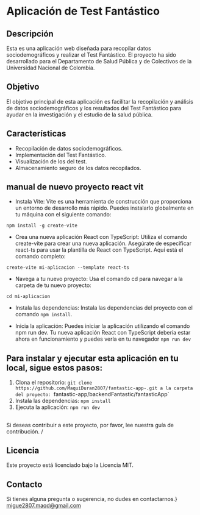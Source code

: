 # Aplicación de Test Fantástico

## Descripción

Esta es una aplicación web diseñada para recopilar datos sociodemográficos y realizar el Test Fantástico. El proyecto ha sido desarrollado para el Departamento de Salud Pública y de Colectivos de la Universidad Nacional de Colombia.

## Objetivo

El objetivo principal de esta aplicación es facilitar la recopilación y análisis de datos sociodemográficos y los resultados del Test Fantástico para ayudar en la investigación y el estudio de la salud pública.

## Características

- Recopilación de datos sociodemográficos.
- Implementación del Test Fantástico.
- Visualización de los  del test.
- Almacenamiento seguro de los datos recopilados.

## manual de nuevo proyecto react vit
* Instala Vite: Vite es una herramienta de construcción que proporciona un entorno de desarrollo más rápido. Puedes instalarlo globalmente en tu máquina con el siguiente comando:
  
` npm install -g create-vite `

* Crea una nueva aplicación React con TypeScript: Utiliza el comando create-vite para crear una nueva aplicación. Asegúrate de especificar react-ts para usar la plantilla de React con TypeScript. Aquí está el comando completo:
  
 ` create-vite mi-aplicacion --template react-ts  `

* Navega a tu nuevo proyecto: Usa el comando cd para navegar a la carpeta de tu nuevo proyecto:
  
 ` cd mi-aplicacion `

* Instala las dependencias: Instala las dependencias del proyecto con el comando
  ` npm install `.


* Inicia la aplicación: Puedes iniciar la aplicación utilizando el comando npm run dev. Tu nueva aplicación React con TypeScript debería estar ahora en funcionamiento y puedes verla en tu navegador 
 `npm run dev  `


## Para instalar y ejecutar esta aplicación en tu local, sigue estos pasos:

1. Clona el repositorio: `git clone https://github.com/MaquiDuran2807/fantastic-app-.git
 a la carpeta del proyecto: `fantastic-app/backendFantastic/fantasticApp`
3. Instala las dependencias: `npm install`
4. Ejecuta la aplicación: `npm run dev `

##

Si deseas contribuir a este proyecto, por favor, lee nuestra guía de contribución.
/
## Licencia

Este proyecto está licenciado bajo la Licencia MIT.

## Contacto

Si tienes alguna pregunta o sugerencia, no dudes en contactarnos.}
migue2807.maqd@gmail.com

